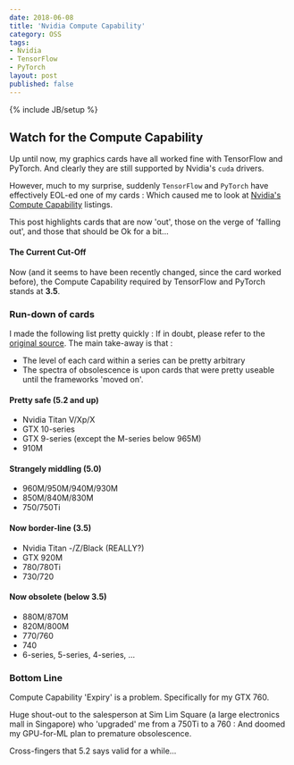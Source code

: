 ```yaml
---
date: 2018-06-08
title: 'Nvidia Compute Capability'
category: OSS
tags:
- Nvidia
- TensorFlow
- PyTorch
layout: post
published: false
---
```

{% include JB/setup %}


## Watch for the Compute Capability

Up until now, my graphics cards have all worked fine with TensorFlow and PyTorch.  And clearly they 
are still supported by Nvidia's ```cuda``` drivers.

However, much to my surprise, suddenly ```TensorFlow``` and ```PyTorch``` have effectively EOL-ed
one of my cards : Which caused me to look at [Nvidia's Compute Capability](https://developer.nvidia.com/cuda-gpus) listings.

This post highlights cards that are now 'out', those on the verge of 'falling out', and 
those that should be Ok for a bit...

#### The Current Cut-Off

Now (and it seems to have been recently changed, since the card worked before), the Compute Capability
required by TensorFlow and PyTorch stands at **3.5**.


### Run-down of cards

I made the following list pretty quickly : If in doubt, please refer to the [original source](https://developer.nvidia.com/cuda-gpus).  The
main take-away is that :

*  The level of each card within a series can be pretty arbitrary
*  The spectra of obsolescence is upon cards that were pretty useable until the frameworks 'moved on'.


#### Pretty safe (5.2 and up)

*  Nvidia Titan V/Xp/X
*  GTX 10-series
*  GTX 9-series (except the M-series below 965M)
*  910M


#### Strangely middling (5.0)

*  960M/950M/940M/930M
*  850M/840M/830M
*  750/750Ti


#### Now border-line (3.5)

*  Nvidia Titan -/Z/Black (REALLY?)
*  GTX 920M
*  780/780Ti
*  730/720


#### Now obsolete (below 3.5)

*  880M/870M
*  820M/800M
*  770/760
*  740
*  6-series, 5-series, 4-series, ...


### Bottom Line

Compute Capability 'Expiry' is a problem.  Specifically for my GTX 760.

Huge shout-out to the salesperson at Sim Lim Square (a large electronics 
mall in Singapore) who 'upgraded' me from a 750Ti to a 760 : And 
doomed my GPU-for-ML plan to premature obsolescence.  

Cross-fingers that 5.2 says valid for a while...

